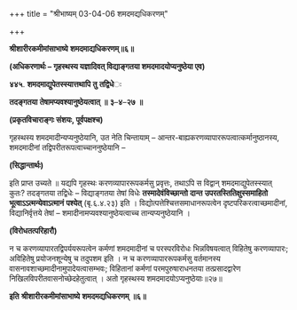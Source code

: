 +++
title = "श्रीभाष्यम् 03-04-06 शमदमद्यधिकरणम्"

+++
<div claऽऽ="elementor-widget-container">

**श्रीशारीरकमीमांसाभाष्ये** **शमदमाद्यधिकरणम्॥६॥**

**(अधिकरणार्थः – गृहस्थस्य यज्ञादिवत् विद्याङ्गतया शमदमादयोप्यनुष्ठेया एव)**

**४४५**. **शमदमाद्युपेतस्स्यात्तथापि** **तु** **तद्विधे**ः

**तदङ्गतया** **तेषामप्यवश्यानुष्ठेयत्वात्** **॥** **३**–**४**–**२७** **॥**

**(प्रकृतविचाराङ्गः संशयः, पूर्वपक्षश्च)**

गृहस्थस्य शमदमादीन्यप्यनुष्ठेयानि, उत नेति चिन्तायाम् – आन्तर-बाह्यकरणव्यापाररूपत्वात्कर्मानुष्ठानस्य, शमदमादीनां
तद्विपरीतरूपत्वाच्चाननुष्ठेयानि –

**(सिद्धान्तार्थः)**

इति प्राप्त उच्यते ॥ यद्यपि गृहस्थः करणव्यापाररूपकर्मसु प्रवृत्तः, तथाऽपि स विद्वान् शमदमाद्युपेतस्स्यात् कुतः? तदङ्गतया तद्विधेः – विद्याङ्गतया तेषां विधेः **तस्मादेवंविच्छान्तो** **दान्त** **उपरतस्तितिक्षुस्समाहितो** **भूत्वाऽऽत्मन्येवाऽत्मानं** **पश्येत्** (बृ.६.४.२३) इति । विद्योत्पत्तेश्चित्तसमाधानरूपत्वेन दृष्टपरिकरत्वाच्छमादीनां, विद्यानिर्वृत्तये तेषां – शमादीनामप्यवश्यानुष्ठेयत्वाच्च तान्यप्यनुष्ठेयानि ।

**(विरोधतत्परिहारौ)**

न च करणव्यापारतद्विपर्ययरूपत्वेन कर्मणां शमदमादीनां च परस्परविरोधः भिन्नविषयत्वात् विहितेषु करणव्यापारः; अविहितेषु प्रयोजनशून्येषु च तदुपशम इति । न च करणव्यापाररूपकर्मसु वर्तमानस्य वासनावशाच्छमादीनामुपादेयत्वासम्भवः; विहितानां कर्मणां परमपुरुषाराधनतया तत्प्रसादद्वारेण निखिलविपरीतवासनोच्छेदहेतुत्वात् । अतो गृहस्थस्य शमदमादयोऽप्यनुष्ठेयाः॥२७॥

**इति** **श्रीशारीरकमीमांसाभाष्ये** **शमदमद्यधिकरणम्** **॥६॥**

</div>
